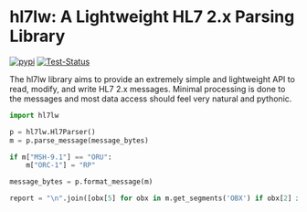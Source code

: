 # hl7lw: A Lightweight HL7 2.x Parsing Library

[![pypi](https://img.shields.io/pypi/v/hl7lw)](https://pypi.org/project/hl7lw/)
[![Test-Status](https://github.com/acv/hl7lw/actions/workflows/python-app.yml/badge.svg?branch=main)](https://github.com/acv/hl7lw/actions/workflows/python-app.yml)

The hl7lw library aims to provide an extremely simple and lightweight
API to read, modify, and write HL7 2.x messages. Minimal processing is
done to the messages and most data access should feel very natural and
pythonic.

```Python
import hl7lw

p = hl7lw.Hl7Parser()
m = p.parse_message(message_bytes)

if m["MSH-9.1"] == "ORU":
    m["ORC-1"] = "RP"

message_bytes = p.format_message(m)

report = "\n".join([obx[5] for obx in m.get_segments('OBX') if obx[2] in ('TX', 'FT', 'ST')])

```
